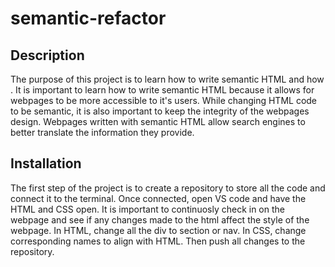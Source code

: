# semantic-refactor

## Description 
The purpose of this project is to learn how to write semantic HTML and how . It is important to learn how to write semantic HTML because it allows for webpages to be more accessible to it's users. While changing HTML code to be semantic, it is also important to keep the integrity of the webpages design. Webpages written with semantic HTML allow search engines to better translate the information they provide.

## Installation
The first step of the project is to create a repository to store all the code and connect it to the terminal. 
Once connected, open VS code and have the HTML and CSS open.
It is important to continuosly check in on the webpage and see if any changes made to the html affect the style of the webpage.
In HTML, change all the div to section or nav.
In CSS, change corresponding names to align with HTML.
Then push all changes to the repository.



